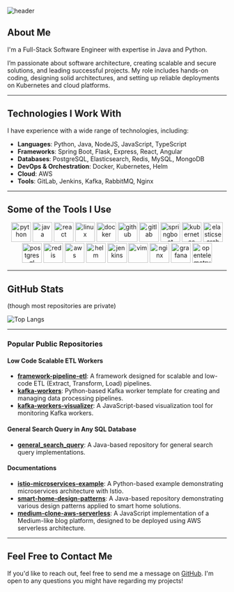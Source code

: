 ![header](https://capsule-render.vercel.app/api?type=waving&color=auto&height=300&section=header&text=Welcome&fontSize=90)

## About Me

I'm a Full-Stack Software Engineer with expertise in Java and Python. 

I’m passionate about software architecture, creating scalable and secure solutions, and leading successful projects. My role includes hands-on coding, designing solid architectures, and setting up reliable deployments on Kubernetes and cloud platforms.

---

## Technologies I Work With

I have experience with a wide range of technologies, including:

- **Languages**: Python, Java, NodeJS, JavaScript, TypeScript
- **Frameworks**: Spring Boot, Flask, Express, React, Angular
- **Databases**: PostgreSQL, Elasticsearch, Redis, MySQL, MongoDB
- **DevOps & Orchestration**: Docker, Kubernetes, Helm
- **Cloud**: AWS
- **Tools**: GitLab, Jenkins, Kafka, RabbitMQ, Nginx

---

## Some of the Tools I Use

<p align="center">
  <img src="https://cdn.jsdelivr.net/gh/devicons/devicon/icons/python/python-original-wordmark.svg" alt="python" width="45" height="45"/>
  <img src="https://cdn.jsdelivr.net/gh/devicons/devicon/icons/java/java-original-wordmark.svg" alt="java" width="45" height="45"/>
  <img src="https://cdn.jsdelivr.net/gh/devicons/devicon/icons/react/react-original-wordmark.svg" alt="react" width="45" height="45"/>
  <img src="https://cdn.jsdelivr.net/gh/devicons/devicon/icons/linux/linux-original.svg" alt="linux" width="45" height="45"/>
  <img src="https://cdn.jsdelivr.net/gh/devicons/devicon/icons/docker/docker-plain-wordmark.svg" alt="docker" width="45" height="45"/>
  <img src="https://cdn.jsdelivr.net/gh/devicons/devicon/icons/github/github-original-wordmark.svg" alt="github" width="45" height="45"/>
  <img src="https://cdn.jsdelivr.net/gh/devicons/devicon/icons/gitlab/gitlab-original-wordmark.svg" alt="gitlab" width="45" height="45"/>
  <img src="https://cdn.jsdelivr.net/gh/devicons/devicon/icons/spring/spring-original-wordmark.svg" alt="springboot" width="45" height="45"/>
  <img src="https://cdn.jsdelivr.net/gh/devicons/devicon/icons/kubernetes/kubernetes-plain-wordmark.svg" alt="kubernetes" width="45" height="45"/>
  <img src="https://cdn.jsdelivr.net/gh/devicons/devicon/icons/elasticsearch/elasticsearch-original-wordmark.svg" alt="elasticsearch" width="45" height="45"/>
  <img src="https://cdn.jsdelivr.net/gh/devicons/devicon/icons/postgresql/postgresql-original-wordmark.svg" alt="postgresql" width="45" height="45"/>
  <img src="https://cdn.jsdelivr.net/gh/devicons/devicon/icons/redis/redis-original-wordmark.svg" alt="redis" width="45" height="45"/>
  <img src="https://cdn.jsdelivr.net/gh/devicons/devicon/icons/amazonwebservices/amazonwebservices-original-wordmark.svg" alt="aws" width="45" height="45"/>
  <img src="https://cdn.jsdelivr.net/gh/devicons/devicon/icons/helm/helm-original.svg" alt="helm" width="45" height="45"/>
  <img src="https://cdn.jsdelivr.net/gh/devicons/devicon/icons/jenkins/jenkins-original.svg" alt="jenkins" width="45" height="45"/>
  <img src="https://cdn.jsdelivr.net/gh/devicons/devicon/icons/vim/vim-original.svg" alt="vim" width="45" height="45"/>
  <img src="https://cdn.jsdelivr.net/gh/devicons/devicon/icons/nginx/nginx-original.svg" alt="nginx" width="45" height="45"/>
  <img src="https://cdn.jsdelivr.net/gh/devicons/devicon/icons/grafana/grafana-original-wordmark.svg" alt="grafana" width="45" height="45"/>
  <img src="https://cdn.jsdelivr.net/gh/devicons/devicon/icons/opentelemetry/opentelemetry-original-wordmark.svg" alt="opentelemetry" width="45" height="45"/>
</p>

---

## GitHub Stats
(though most repositories are private)

![Top Langs](https://github-readme-stats-git-masterrstaa-rickstaa.vercel.app/api/top-langs/?username=bogdancstrike)

---

### Popular Public Repositories

#### Low Code Scalable ETL Workers
- **[framework-pipeline-etl](https://github.com/bogdancstrike/framework-pipeline-etl)**: A framework designed for scalable and low-code ETL (Extract, Transform, Load) pipelines.
- **[kafka-workers](https://github.com/bogdancstrike/kafka-workers)**: Python-based Kafka worker template for creating and managing data processing pipelines.
- **[kafka-workers-visualizer](https://github.com/bogdancstrike/kafka-workers-visualizer)**: A JavaScript-based visualization tool for monitoring Kafka workers.

#### General Search Query in Any SQL Database
- **[general_search_query](https://github.com/bogdancstrike/general_search_query)**: A Java-based repository for general search query implementations.

#### Documentations
- **[istio-microservices-example](https://github.com/bogdancstrike/istio-microservices-example)**: A Python-based example demonstrating microservices architecture with Istio.
- **[smart-home-design-patterns](https://github.com/bogdancstrike/smart-home-design-patterns)**: A Java-based repository demonstrating various design patterns applied to smart home solutions.
- **[medium-clone-aws-serverless](https://github.com/bogdancstrike/medium-clone-aws-serverless)**: A JavaScript implementation of a Medium-like blog platform, designed to be deployed using AWS serverless architecture.


---

## Feel Free to Contact Me

If you'd like to reach out, feel free to send me a message on [GitHub](https://github.com/bogdancstrike). I'm open to any questions you might have regarding my projects!

